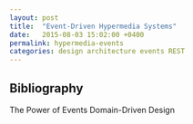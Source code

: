 ```yaml
---
layout: post
title:  "Event-Driven Hypermedia Systems"
date:   2015-08-03 15:02:00 +0400
permalink: hypermedia-events
categories: design architecture events REST
---
```



Bibliography
------------

The Power of Events
Domain-Driven Design
 
